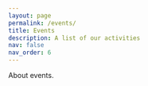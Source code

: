 ```yaml
---
layout: page
permalink: /events/
title: Events
description: A list of our activities
nav: false
nav_order: 6
---
```


About events.


